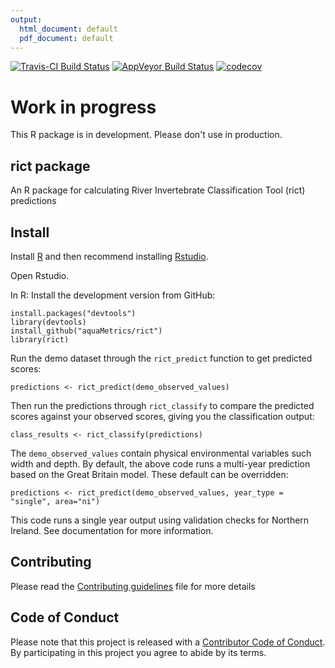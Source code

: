 ```yaml
---
output:
  html_document: default
  pdf_document: default
---
```

[![Travis-CI Build Status](https://travis-ci.org/aquaMetrics/rict.svg?branch=master)](https://travis-ci.org/aquaMetrics/rict)
[![AppVeyor Build Status](https://ci.appveyor.com/api/projects/status/github/aquaMetrics/rict?branch=master&svg=true)](https://ci.appveyor.com/project/ecodata1/rict/branch/master)
[![codecov](https://codecov.io/gh/aquaMetrics/rict/branch/master/graph/badge.svg)](https://codecov.io/gh/aquaMetrics/rict)

# Work in progress

This R package is in development. Please don't use in production.

## rict package

An R package for calculating River Invertebrate Classification Tool (rict) predictions

## Install

Install [R](rstats.org/install) and then recommend installing [Rstudio](rstudio.com/install).

Open Rstudio.
  
In R: Install the development version from GitHub:
```
install.packages("devtools")
library(devtools)
install_github("aquaMetrics/rict")
library(rict)
```
Run the demo dataset through the `rict_predict` function to get predicted scores:

```
predictions <- rict_predict(demo_observed_values)
```
Then run the predictions through `rict_classify` to compare the predicted scores against your observed scores, giving you the classification output:

```
class_results <- rict_classify(predictions)
```
The `demo_observed_values` contain physical environmental variables such width and depth. By default, the above code runs a multi-year prediction based on the Great Britain model. These default can be overridden:

```
predictions <- rict_predict(demo_observed_values, year_type = "single", area="ni")
```
This code runs a single year output using validation checks for Northern Ireland. See documentation for more information.

## Contributing 

Please read the [Contributing guidelines](CONTRIBUTING.md) file for more details 

## Code of Conduct

Please note that this project is released with a [Contributor Code of Conduct](CONDUCT.md). By participating in this project you agree to abide by its terms.